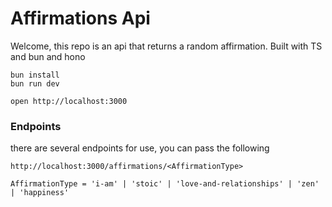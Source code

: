 # Affirmations Api 

Welcome, this repo is an api that returns a random affirmation. Built with TS and bun and hono

```
bun install
bun run dev
```

```
open http://localhost:3000
```

### Endpoints

there are several endpoints for use, you can pass the following 

```javscript
http://localhost:3000/affirmations/<AffirmationType>

AffirmationType = 'i-am' | 'stoic' | 'love-and-relationships' | 'zen' | 'happiness'

```
